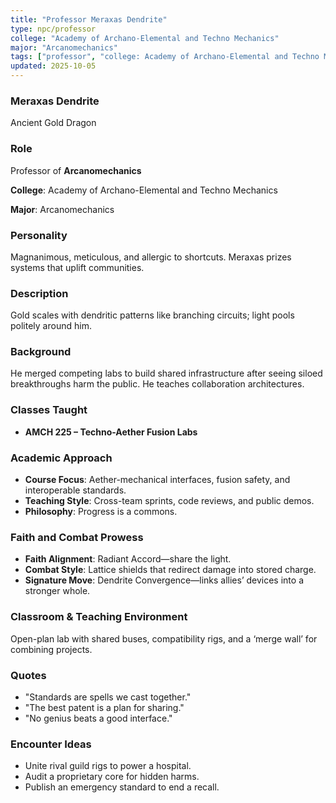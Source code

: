 ```yaml
---
title: "Professor Meraxas Dendrite"
type: npc/professor
college: "Academy of Archano-Elemental and Techno Mechanics"
major: "Arcanomechanics"
tags: ["professor", "college: Academy of Archano-Elemental and Techno Mechanics", "major: Arcanomechanics", "variant:gold"]
updated: 2025-10-05
---
```

### Meraxas Dendrite

Ancient Gold Dragon

### Role

Professor of **Arcanomechanics**

**College**: Academy of Archano-Elemental and Techno Mechanics

**Major**: Arcanomechanics

### Personality

Magnanimous, meticulous, and allergic to shortcuts. Meraxas prizes systems that uplift communities.

### Description

Gold scales with dendritic patterns like branching circuits; light pools politely around him.

### Background

He merged competing labs to build shared infrastructure after seeing siloed breakthroughs harm the public. He teaches collaboration architectures.

### Classes Taught

- **AMCH 225 – Techno-Aether Fusion Labs**



### Academic Approach

- **Course Focus**: Aether-mechanical interfaces, fusion safety, and interoperable standards.
- **Teaching Style**: Cross-team sprints, code reviews, and public demos.
- **Philosophy**: Progress is a commons.

### Faith and Combat Prowess

- **Faith Alignment**: Radiant Accord—share the light.
- **Combat Style**: Lattice shields that redirect damage into stored charge.
- **Signature Move**: Dendrite Convergence—links allies’ devices into a stronger whole.

### Classroom & Teaching Environment

Open-plan lab with shared buses, compatibility rigs, and a ‘merge wall’ for combining projects.

### Quotes

- "Standards are spells we cast together."
- "The best patent is a plan for sharing."
- "No genius beats a good interface."

### Encounter Ideas

- Unite rival guild rigs to power a hospital.
- Audit a proprietary core for hidden harms.
- Publish an emergency standard to end a recall.
